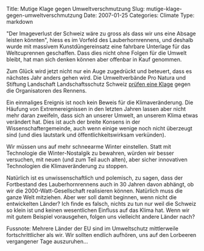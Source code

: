 Title: Mutige Klage gegen Umweltverschmutzung
Slug: mutige-klage-gegen-umweltverschmutzung
Date: 2007-01-25
Categories: Climate
Type: markdown

"Der Imageverlust der Schweiz wäre zu gross als dass wir uns eine Absage leisten könnten", hiess es im Vorfeld des Lauberhornrennens, und deshalb wurde mit massivem Kunstdüngereinsatz eine fahrbare Unterlage für das Weltcuprennen geschaffen. Dass dies nicht ohne Folgen für die Umwelt bleibt, hat man sich denken können aber offenbar in Kauf genommen.

Zum Glück wird jetzt nicht nur ein Auge zugedrückt und beteuert, dass es nächstes Jahr anders gehen wird. Die Umweltverbände Pro Natura und Stiftung Landschaft Landschaftsschutz Schweiz [prüfen eine Klage](http://www.tagesanzeiger.ch/dyn/news/schweiz/712162.html) gegen die Organisatoren des Rennens.

Ein einmaliges Ereignis ist noch kein Beweis für die Klimaveränderung. Die Häufung von Extremereignissen in den letzten Jahren lassen aber nicht mehr daran zweifeln, dass sich an unserer Umwelt, an unserem Klima etwas verändert hat. Dies ist auch der breite Konsens in der Wissenschaftergemeinde, auch wenn einige wenige noch nicht überzeugt sind (und dies lautstark und öffentlichkeitswirksam verkünden).

Wir müssen uns auf mehr schneearme Winter einstellen. Statt mit Technologie die Winter-Nostalgik zu bewahren, würden wir besser versuchen, mit neuen (und zum Teil auch alten), aber sicher innovativen Technologien die Klimaveränderung zu stoppen.

Natürlich ist es unwissenschaftlich und polemisch, zu sagen, dass der Fortbestand des Lauberhornrennens auch in 30 Jahren davon abhängt, ob wir die 2000-Watt-Gesellschaft realisieren können. Natürlich muss die ganze Welt mitziehen. Aber wer soll damit beginnen, wenn nicht die entwickelten Länder? Ich finde es falsch, nichts zu tun nur weil die Schweiz so klein ist und keinen wesentlichen Einfluss auf das Klima hat. Wenn wir mit gutem Beispiel vorausgehen, folgen uns vielleicht andere Länder nach?

Fussnote: Mehrere Länder der EU sind im Umweltschutz mittlerweile fortschrittlicher als wir. Wir sollten endlich aufhören, uns auf den Lorbeeren vergangener Tage auszuruhen...
